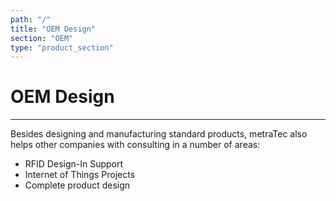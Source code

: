 ```yaml
---
path: "/"
title: "OEM Design"
section: "OEM"
type: "product_section"
---
```

# OEM Design
***

Besides designing and manufacturing standard products, metraTec also helps other companies with consulting in a number of areas:

* RFID Design-In Support
* Internet of Things Projects
* Complete product design
